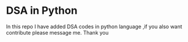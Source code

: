 # DSA in Python
In this repo I have added DSA codes in python language ,if you also want contribute please message me.
Thank  you 

